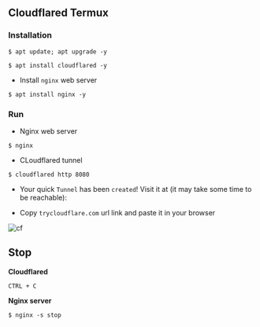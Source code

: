 ## Cloudflared Termux

### Installation
```
$ apt update; apt upgrade -y
```
```
$ apt install cloudflared -y
```

* Install `nginx` web server
```
$ apt install nginx -y
```

### Run
* Nginx web server
``` 
$ nginx
```

* CLoudflared tunnel
```
$ cloudflared http 8080
```

* Your quick `Tunnel` has been `created`! Visit it at (it may take some time to be reachable):

* Copy `trycloudflare.com` url link and paste it in your browser

![cf](https://i.ibb.co/D93Kcmm/cloudflared.jpg)

## Stop

__Cloudflared__
```
CTRL + C
```

__Nginx server__
```
$ nginx -s stop
```
